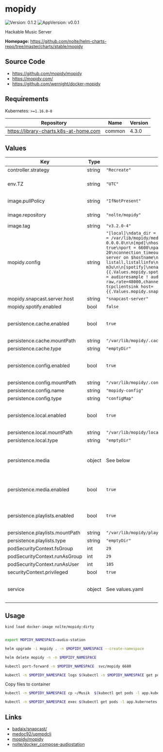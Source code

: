 # mopidy

![Version: 0.1.2](https://img.shields.io/badge/Version-0.1.2-informational?style=flat-square) ![AppVersion: v0.0.1](https://img.shields.io/badge/AppVersion-v0.0.1-informational?style=flat-square)

Hackable Music Server

**Homepage:** <https://github.com/nolte/helm-charts-repo/tree/master/charts/stable/mopidy>

## Source Code

* <https://github.com/mopidy/mopidy>
* <https://mopidy.com/>
* <https://github.com/wernight/docker-mopidy>

## Requirements

Kubernetes: `>=1.16.0-0`

| Repository | Name | Version |
|------------|------|---------|
| https://library-charts.k8s-at-home.com | common | 4.3.0 |

## Values

| Key | Type | Default | Description |
|-----|------|---------|-------------|
| controller.strategy | string | `"Recreate"` |  |
| env.TZ | string | `"UTC"` | Set the container timezone |
| image.pullPolicy | string | `"IfNotPresent"` | image pull policy |
| image.repository | string | `"nolte/mopidy"` | image repository |
| image.tag | string | `"v3.2.0-4"` | image tag |
| mopidy.config | string | `"[local]\ndata_dir = /var/lib/mopidy/local\nmedia_dir = /var/lib/mopidy/media\n\n[http]\nhostname = 0.0.0.0\n\n[mpd]\nhostname = 0.0.0.0\nenabled = true\nport = 6600\npassword =\nmax_connections = 20\nconnection_timeout = 60\nzeroconf = Mopidy MPD server on $hostname\ncommand_blacklist = listall,listallinfo\ndefault_playlist_scheme = m3u\n\n[spotify]\nenabled = {{.Values.mopidy.spotify.enabled}}\n\n[audio]\noutput = audioresample ! audioconvert ! audio/x-raw,rate=48000,channels=2,format=S16LE ! wavenc ! tcpclientsink host={{.Values.mopidy.snapcast.server.host}}\n"` |  |
| mopidy.snapcast.server.host | string | `"snapcast-server"` |  |
| mopidy.spotify.enabled | bool | `false` |  |
| persistence.cache.enabled | bool | `true` | Enables or disables the persistence item |
| persistence.cache.mountPath | string | `"/var/lib/mopidy/.cache"` |  |
| persistence.cache.type | string | `"emptyDir"` |  |
| persistence.config.enabled | bool | `true` | Enables or disables the persistence item |
| persistence.config.mountPath | string | `"/var/lib/mopidy/.config/mopidy"` |  |
| persistence.config.name | string | `"mopidy-config"` |  |
| persistence.config.type | string | `"configMap"` |  |
| persistence.local.enabled | bool | `true` | Enables or disables the persistence item |
| persistence.local.mountPath | string | `"/var/lib/mopidy/local"` |  |
| persistence.local.type | string | `"emptyDir"` |  |
| persistence.media | object | See below | Default persistence for configuration files. |
| persistence.media.enabled | bool | `true` | Enables or disables the persistence item |
| persistence.playlists.enabled | bool | `true` | Enables or disables the persistence item |
| persistence.playlists.mountPath | string | `"/var/lib/mopidy/playlists"` |  |
| persistence.playlists.type | string | `"emptyDir"` |  |
| podSecurityContext.fsGroup | int | `29` |  |
| podSecurityContext.runAsGroup | int | `29` |  |
| podSecurityContext.runAsUser | int | `105` |  |
| securityContext.privileged | bool | `true` |  |
| service | object | See values.yaml | Configures service settings for the chart. |

## Usage

```sh
kind load docker-image nolte/mopidy:dirty
```

```bash

export MOPIDY_NAMESPACE=audio-station

helm upgrade -i mopidy . -n $MOPIDY_NAMESPACE --create-namespace

helm delete mopidy -n -n $MOPIDY_NAMESPACE

kubectl port-forward -n $MOPIDY_NAMESPACE  svc/mopidy 6680

kubectl -n $MOPIDY_NAMESPACE logs $(kubectl -n $MOPIDY_NAMESPACE get pods -l app.kubernetes.io/name=mopidy -ojson | jq -r '.items[0].metadata.name') -f
```

Copy files to container

```sh
kubectl -n $MOPIDY_NAMESPACE cp ~/Musik  $(kubectl get pods -l app.kubernetes.io/name=mopidy -n $MOPIDY_NAMESPACE  -ojson | jq -r '.items[0].metadata.name'):/var/lib/mopidy/media/

kubectl -n $MOPIDY_NAMESPACE exec $(kubectl get pods -l app.kubernetes.io/name=mopidy -n $MOPIDY_NAMESPACE  -ojson | jq -r '.items[0].metadata.name') -- mopidy local scan
```

## Links

* [badaix/snapcast/](https://github.com/badaix/snapcast/)
* [medoc92/upmpdcli](https://framagit.org/medoc92/upmpdcli)
* [mopidy/mopidy](https://github.com/mopidy/mopidy)
* [nolte/docker_compose-audiostation](https://github.com/nolte/docker_compose-audiostation/blob/master/docker-compose.yml)

